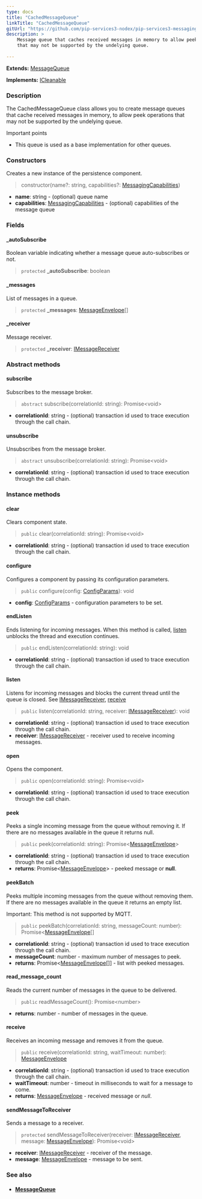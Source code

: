 ```yaml
---
type: docs
title: "CachedMessageQueue"
linkTitle: "CachedMessageQueue"
gitUrl: "https://github.com/pip-services3-nodex/pip-services3-messaging-nodex"
description: >
    Message queue that caches received messages in memory to allow peek operations
    that may not be supported by the undelying queue.
 
---
```


**Extends:** [MessageQueue](../message_queue) 

**Implements:** [ICleanable](../../../commons/run/icleanable) 

### Description

The CachedMessageQueue class allows you to create message queues that cache received messages in memory, to allow peek operations that may not be supported by the undelying queue.

Important points

- This queue is used as a base implementation for other queues.

### Constructors
Creates a new instance of the persistence component.

> constructor(name?: string, capabilities?: [MessagingCapabilities](../messaging_capabilities))

- **name**: string - (optional) queue name
- **capabilities**: [MessagingCapabilities](../messaging_capabilities) - (optional) capabilities of the message queue

### Fields

<span class="hide-title-link">

#### _autoSubscribe
Boolean variable indicating whether a message queue auto-subscribes or not.  

> `protected` **_autoSubscribe**: boolean

#### _messages
List of messages in a queue. 

> `protected` **_messages**: [MessageEnvelope](../message_envelope)[]

#### _receiver
Message receiver.

> `protected` **_receiver**: [IMessageReceiver](../imessage_receiver)

</span>

### Abstract methods

#### subscribe
Subscribes to the message broker.

> `abstract` subscribe(correlationId: string): Promise\<void\>

- **correlationId**: string - (optional) transaction id used to trace execution through the call chain.


#### unsubscribe
Unsubscribes from the message broker.

> `abstract` unsubscribe(correlationId: string): Promise\<void\>

- **correlationId**: string - (optional) transaction id used to trace execution through the call chain.



### Instance methods

#### clear
Clears component state.

> `public` clear(correlationId: string): Promise\<void\>

- **correlationId**: string - (optional) transaction id used to trace execution through the call chain.

#### configure
Configures a component by passing its configuration parameters.

> `public` configure(config: [ConfigParams](../../../commons/config/config_params)): void

- **config**: [ConfigParams](../../../commons/config/config_params) - configuration parameters to be set.

#### endListen
Ends listening for incoming messages.
When this method is called, [listen](#listen) unblocks the thread and execution continues.

> `public` endListen(correlationId: string): void

- **correlationId**: string - (optional) transaction id used to trace execution through the call chain.

#### listen
Listens for incoming messages and blocks the current thread until the queue is closed.
See [IMessageReceiver](../imessage_receiver), [receive](#receive)

> `public` listen(correlationId: string, receiver: [IMessageReceiver](../imessage_receiver)): void

- **correlationId**: string - (optional) transaction id used to trace execution through the call chain.
- **receiver**: [IMessageReceiver](../imessage_receiver) - receiver used to receive incoming messages.


#### open
Opens the component.

> `public` open(correlationId: string): Promise\<void\>

- **correlationId**: string - (optional) transaction id used to trace execution through the call chain.


#### peek
Peeks a single incoming message from the queue without removing it.
If there are no messages available in the queue it returns null.

> `public` peek(correlationId: string): Promise<[MessageEnvelope](../message_envelope)>

- **correlationId**: string - (optional) transaction id used to trace execution through the call chain.
- **returns**: Promise<[MessageEnvelope](../message_envelope)> - peeked message or **null**.


#### peekBatch
Peeks multiple incoming messages from the queue without removing them.
If there are no messages available in the queue it returns an empty list.

Important: This method is not supported by MQTT.

> `public` peekBatch(correlationId: string, messageCount: number): Promise<[MessageEnvelope](../message_envelope)[]

- **correlationId**: string - (optional) transaction id used to trace execution through the call chain.
- **messageCount**: number - maximum number of messages to peek.
- **returns**: Promise<[MessageEnvelope](../message_envelope)[]] - list with peeked messages.

#### read_message_count
Reads the current number of messages in the queue to be delivered.

> `public` readMessageCount(): Promise\<number\>

- **returns**: number - number of messages in the queue.

#### receive
Receives an incoming message and removes it from the queue.

> `public` receive(correlationId: string, waitTimeout: number): [MessageEnvelope](../message_envelope)

- **correlationId**: string - (optional) transaction id used to trace execution through the call chain.
- **waitTimeout**: number - timeout in milliseconds to wait for a message to come.
- **returns**: [MessageEnvelope](../message_envelope) - received message or *null*.


#### sendMessageToReceiver
Sends a message to a receiver.

> `protected` sendMessageToReceiver(receiver: [IMessageReceiver](../imessage_receiver), message: [MessageEnvelope](../message_envelope)): Promise\<void\>

- **receiver**: [IMessageReceiver](../imessage_receiver) - receiver of the message.
- **message**: [MessageEnvelope](../message_envelope) - message to be sent.



### See also
- #### [MessageQueue](../message_queue)
